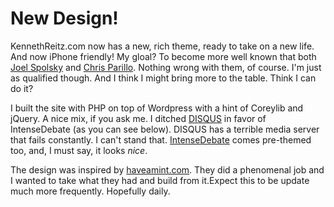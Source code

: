 # New Design!

  KennethReitz.com now has a new, rich theme, ready to take on a new life. And now iPhone friendly! My gloal? To become more well known that both [Joel Spolsky](http://joelonsoftware.com) and [Chris Parillo](http://chris.parillo.com). Nothing wrong with them, of course. I'm just as qualified though. And I think I might bring more to the table. Think I can do it?

 I built the site with PHP on top of Wordpress with a hint of Coreylib and jQuery. A nice mix, if you ask me. I ditched [DISQUS](http://disqus.com/) in favor of IntenseDebate (as you can see below). DISQUS has a terrible media server that fails constantly. I can't stand that. [IntenseDebate](http://intensedebate.com) comes pre\-themed too, and, I must say, it looks *nice*.

 The design was inspired by [haveamint.com](http://haveamint.com). They did a phenomenal job and I wanted to take what they had and build from it.Expect this to be update much more frequently. Hopefully daily.

  